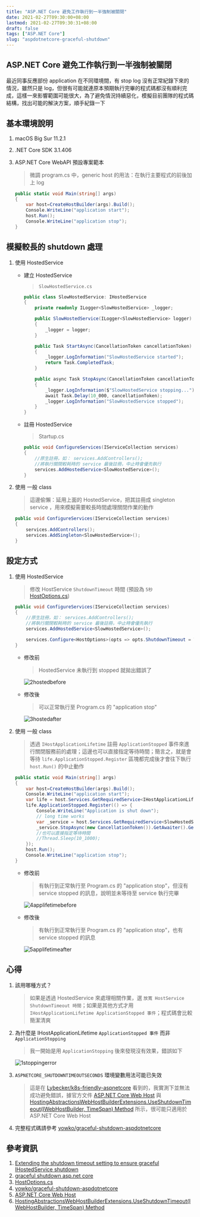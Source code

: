 ```yaml
---
title: "ASP.NET Core 避免工作執行到一半強制被關閉"
date: 2021-02-27T09:30:00+08:00
lastmod: 2021-02-27T09:30:31+08:00
draft: false
tags: ["ASP.NET Core"]
slug: "aspdotnetcore-graceful-shutdown"
---
```


## ASP.NET Core 避免工作執行到一半強制被關閉

最近同事反應部份 application 在不同環境間，有 stop log 沒有正常紀錄下來的情況，雖然只是 log，但很有可能就連原本預期執行完畢的程式碼都沒有順利完成，這樣一來影響範圍可能很大，為了避免情況持續惡化，模擬目前團隊的程式碼結構，找出可能的解決方案，順手紀錄一下

## 基本環境說明

1. macOS Big Sur 11.2.1
2. .NET Core SDK 3.1.406
3. ASP.NET Core WebAPI 預設專案範本

    > 微調 program.cs 中，generic host 的用法：在執行主要程式的前後加上 log

    ```cs
    public static void Main(string[] args)
    {
        var host=CreateHostBuilder(args).Build();
        Console.WriteLine("application start");
        host.Run();
        Console.WriteLine("application stop");
    }
    ```

## 模擬較長的 shutdown 處理

1. 使用 HostedService

    - 建立 HostedService

        > `SlowHostedService.cs`

        ```cs
        public class SlowHostedService: IHostedService
        {
            private readonly ILogger<SlowHostedService> _logger;
    
            public SlowHostedService(ILogger<SlowHostedService> logger)
            {
                _logger = logger;
            }
    
            public Task StartAsync(CancellationToken cancellationToken)
            {
                _logger.LogInformation("SlowHostedService started");
                return Task.CompletedTask;
            }
    
            public async Task StopAsync(CancellationToken cancellationToken)
            {
                _logger.LogInformation($"SlowHostedService stopping..."); 
                await Task.Delay(10_000, cancellationToken);
                _logger.LogInformation("SlowHostedService stopped");
            }
        }
        ```

    - 註冊 HostedService

        > Startup.cs

        ```cs
        public void ConfigureServices(IServiceCollection services)
        {
            //原生註冊，如： services.AddControllers();
            //將執行關閉較耗時的 service 最後註冊，中止時會優先執行
            services.AddHostedService<SlowHostedService>();
        }
        ```

2. 使用 一般 class

    > 這邊偷懶：延用上面的 HostedService，把其註冊成 singleton service ，用來模擬需要較長時間處理關閉作業的動作

    ```cs
    public void ConfigureServices(IServiceCollection services)
    {
        services.AddControllers();
        services.AddSingleton<SlowHostedService>();
    }
    ```

## 設定方式

1. 使用 HostedService

    > 修改 HostService `ShutdownTimeout` 時間 (預設為 `5秒` [HostOptions.cs](https://github.com/aspnet/Hosting/blob/1da228d28fdfcfb2d77241c4e0413efec1beeafd/src/Microsoft.Extensions.Hosting/HostOptions.cs#L16))

    ```cs
    public void ConfigureServices(IServiceCollection services)
    {
        //原生註冊，如： services.AddControllers();
        //將執行關閉較耗時的 service 最後註冊，中止時會優先執行
        services.AddHostedService<SlowHostedService>();

        services.Configure<HostOptions>(opts => opts.ShutdownTimeout = TimeSpan.FromSeconds(15));
    }
    ```

    - 修改前

        > HostedService 未執行到 stopped 就拋出錯誤了

        ![2hostedbefore](https://user-images.githubusercontent.com/3851540/109385024-c0322b00-792b-11eb-9ef4-3feec030e7ed.png)

    - 修改後

        > 可以正常執行至 Program.cs 的 "application stop"

        ![3hostedafter](https://user-images.githubusercontent.com/3851540/109385025-c0cac180-792b-11eb-9e3f-365e66cebabe.png)

2. 使用 一般 class

    > 透過 `IHostApplicationLifetime` 註冊 `ApplicationStopped` 事件來進行關閉服務前的處理；這邊也可以直接指定等待時間；簡言之，就是會等待 `life.ApplicationStopped.Register` 區塊都完成後才會往下執行 `host.Run()` 的中止動作

    ```cs
    public static void Main(string[] args)
    {
        var host=CreateHostBuilder(args).Build();
        Console.WriteLine("application start");
        var life = host.Services.GetRequiredService<IHostApplicationLifetime>();
        life.ApplicationStopped.Register(() => {
            Console.WriteLine("Application is shut down");
            // long time works
            var _service = host.Services.GetRequiredService<SlowHostedService>();
            _service.StopAsync(new CancellationToken()).GetAwaiter().GetResult();
            //也可以直接指定等待時間
            //Thread.Sleep(10_1000);
        });
        host.Run();
        Console.WriteLine("application stop");
    }
    ```

    - 修改前

        > 有執行到正常執行至 Program.cs 的 "application stop"，但沒有 service stopped 的訊息，說明並未等待至 service 執行完畢

        ![4applifetimebefore](https://user-images.githubusercontent.com/3851540/109385027-c1635800-792b-11eb-9f58-ca1713bb9848.png)

    - 修改後

        > 有執行到正常執行至 Program.cs 的 "application stop"，也有 service stopped 的訊息

        ![5applifetimeafter](https://user-images.githubusercontent.com/3851540/109385028-c1fbee80-792b-11eb-8b5c-e95efb0e6ab6.png)

## 心得

1. 該用哪種方式？

    > 如果是透過 HostedService 來處理相關作業，選 `放寬 HostService ShutdownTimeout 時間`；如果是其他方式才用 `IHostApplicationLifetime ApplicationStopped 事件`；程式碼會比較簡潔清爽

2. 為什麼是 IHostApplicationLifetime `ApplicationStopped 事件` 而非 `ApplicationStopping`

    >我一開始是用 `ApplicationStopping` 後來發現沒有效果，錯誤如下

    ![1stoppingerror](https://user-images.githubusercontent.com/3851540/109385022-bd373a80-792b-11eb-9fce-be0fe7775a16.png)

3. `ASPNETCORE_SHUTDOWNTIMEOUTSECONDS` 環境變數用法可能已失效

    > 這是在 [Lybecker/k8s-friendly-aspnetcore](https://github.com/Lybecker/k8s-friendly-aspnetcore#graceful-shutdown) 看到的，我實測下並無法成功避免錯誤，據官方文件 [ASP.NET Core Web Host](https://docs.microsoft.com/en-us/aspnet/core/fundamentals/host/web-host?view=aspnetcore-3.1&WT.mc_id=DOP-MVP-5002594#shutdown-timeout) 與 [HostingAbstractionsWebHostBuilderExtensions.UseShutdownTimeout(IWebHostBuilder, TimeSpan) Method](https://docs.microsoft.com/en-us/dotnet/api/microsoft.aspnetcore.hosting.hostingabstractionswebhostbuilderextensions.useshutdowntimeout?WT.mc_id=DOP-MVP-5002594&view=aspnetcore-3.1) 所示，很可能只適用於 ASP.NET Core Web Host

4. 完整程式碼請參考 [yowko/graceful-shutdown-aspdotnetcore](https://github.com/yowko/graceful-shutdown-aspdotnetcore)

## 參考資訊

1. [Extending the shutdown timeout setting to ensure graceful IHostedService shutdown](https://andrewlock.net/extending-the-shutdown-timeout-setting-to-ensure-graceful-ihostedservice-shutdown/)
2. [graceful shutdown asp.net core](https://stackoverflow.com/a/58424476)
3. [HostOptions.cs](https://github.com/aspnet/Hosting/blob/1da228d28fdfcfb2d77241c4e0413efec1beeafd/src/Microsoft.Extensions.Hosting/HostOptions.cs#L16)
4. [yowko/graceful-shutdown-aspdotnetcore](https://github.com/yowko/graceful-shutdown-aspdotnetcore)
5. [ASP.NET Core Web Host](https://docs.microsoft.com/en-us/aspnet/core/fundamentals/host/web-host?view=aspnetcore-3.1&WT.mc_id=DOP-MVP-5002594#shutdown-timeout)
6. [HostingAbstractionsWebHostBuilderExtensions.UseShutdownTimeout(IWebHostBuilder, TimeSpan) Method](https://docs.microsoft.com/en-us/dotnet/api/microsoft.aspnetcore.hosting.hostingabstractionswebhostbuilderextensions.useshutdowntimeout?WT.mc_id=DOP-MVP-5002594&view=aspnetcore-3.1)
